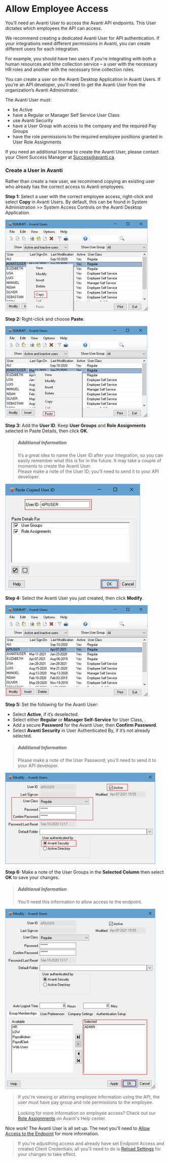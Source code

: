 # Allow Employee Access

You’ll need an Avanti User to access the Avanti API endpoints. This User dictates which employees the API can access. 

We recommend creating a dedicated Avanti User for API authentication. If your integrations need different permissions in Avanti, you can create different users for each integration. 

For example, you should have two users if you’re integrating with both a human resources and time collection service – a user with the necessary HR roles and another with the necessary time collection roles.

You can create a user on the Avanti Desktop Application in Avanti Users. If you’re an API developer, you’ll need to get the Avanti User from the organization’s Avanti Administrator. 

The Avanti User must:
- be Active
- have a Regular or Manager Self Service User Class
- use Avanti Security
- have a User Group with access to the company and the required Pay Groups
- have the role permissions to the required employee positions granted in User Role Assignments

If you need an additional license to create the Avanti User, please contact your Client Success Manager at Success@avanti.ca.

### Create a User in Avanti
Rather than create a new user, we recommend copying an existing user who already has the correct access to Avanti employees. 

**Step 1:** Select a user with the correct employee access, right-click and select **Copy** in Avanti Users.
By default, this can be found in System Administration >> System Access Controls on the Avanti Desktop Application. 

![Copying an Avanti User.](../assets/images/CopyingAvantiUsers.png)

**Step 2:** Right-click and choose **Paste**. 

![Paste an Avanti User.](../assets/images/PasteanAvantiUser.png)

**Step 3:** Add the **User ID**. Keep **User Groups** and **Role Assignments** selected in Paste Details, then click **OK**.  

<!-- theme: info -->
>##### Additional Information
>It’s a great idea to name the User ID after your integration, so you can easily remember what this is for in the future. It may take a couple of moments to create the Avanti User. <br>
Please make a note of the User ID; you’ll need to send it to your API developer. 

![Paste details for an Avanti User.](../assets/images/PasteDetails.png)

**Step 4:** Select the Avanti User you just created, then click **Modify**. 

![Modify the Avanti User.](../assets/images/ModifytheAvantiUser.png)

**Step 5:** Set the following for the Avanti User: 
- Select **Active**, if it’s deselected. 
- Select either **Regular** or **Manager Self-Service** for User Class, .
- Add a secure **Password** for the Avanti User, then **Confirm Password**. 
- Select **Avanti Security** in User Authenticated By, if it’s not already selected. 

<!-- theme: info -->
>##### Additional Information
>Please make a note of the User Password; you’ll need to send it to your API developer. 

![Avanti User Settings.](../assets/images/AvantiUserSettings.png)

**Step 6:** Make a note of the User Groups in the **Selected Column** then select **OK** to save your changes.  

<!-- theme: info -->
>##### Additional Information
>You’ll need this information to allow access to the endpoint.

![Save the Avanti User.](../assets/images/SaveAvantiUser.png)

<!-- theme: warning -->
>If you're viewing or altering employee information using the API, the user must have pay group and role permissions to the employee. <br><br>
>Looking for more information on employee access? Check out our [Role Assignments](https://help.avanti.ca/en/support/solutions/articles/36000129028-role-assignments) on Avanti's Help center. 

Nice work! The Avanti User is all set up. The next you'll need to [Allow Access to the Endpoint](https://avanti.stoplight.io/docs/avanti-api/ZG9jOjgxNDM2Njg-endpoint-access) for more information.  
<!-- theme: info -->
>If you're adjusthing access and already have set Endpoint Access and created Client Credentials, all you'll need to do is [Reload Settings](https://avanti.stoplight.io/docs/avanti-api/45925478e011d-create-client-credentials#reload-web-settings) for your changes to take effect.  